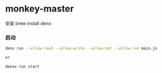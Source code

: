 # monkey-master

安装 brew install deno

### 启动

``` bash
deno run --allow-read --allow-write --allow-net --allow-run main.js   

or

denox run start
```
